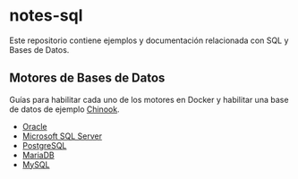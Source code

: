 # notes-sql

Este repositorio contiene ejemplos y documentación relacionada con SQL y Bases de Datos.

## Motores de Bases de Datos

Guías para habilitar cada uno de los motores en Docker y habilitar una base de datos de ejemplo [Chinook](https://github.com/lerocha/chinook-database).

- [Oracle](README-oracle.md)
- [Microsoft SQL Server](README-mssql.md)
- [PostgreSQL](README-postgres.md)
- [MariaDB](README-mariadb.md)
- [MySQL](README-mysql.md)
